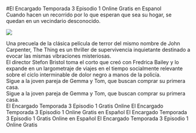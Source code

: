 #El Encargado Temporada 3 Episodio 1 Online Gratis en Espanol  
Cuando hacen un recorrido por lo que esperan que sea su hogar, se quedan en un vecindario desconocido.  
  
[![](https://i.imgur.com/qSNzIqt.png)](https://movie.rssnews.media/TsOVRXPFG.php)  
  
Una precuela de la clásica película de terror del mismo nombre de John Carpenter, The Thing es un thriller de supervivencia inquietante destinado a evocar las mismas vibraciones misteriosas.  
El director Stefon Bristol toma el corto que creó con Fredrica Bailey y lo expande en un largometraje de viajes en el tiempo socialmente relevante sobre el ciclo interminable de dolor negro a manos de la policía.  
Sigue a la joven pareja de Gemma y Tom, que buscan comprar su primera casa.  
Sigue a la joven pareja de Gemma y Tom, que buscan comprar su primera casa.  
El Encargado Temporada 3 Episodio 1 Gratis Online
El Encargado Temporada 3 Episodio 1 Online Gratis en Español
El Encargado Temporada 3 Episodio 1 Gratis Online en Español
El Encargado Temporada 3 Episodio 1 Online Gratis